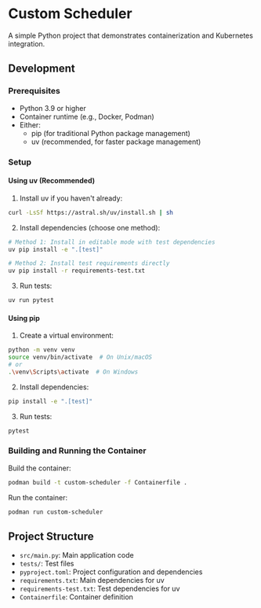 # Custom Scheduler

A simple Python project that demonstrates containerization and Kubernetes integration.

## Development

### Prerequisites

- Python 3.9 or higher
- Container runtime (e.g., Docker, Podman)
- Either:
  - pip (for traditional Python package management)
  - uv (recommended, for faster package management)

### Setup

#### Using uv (Recommended)

1. Install uv if you haven't already:
```bash
curl -LsSf https://astral.sh/uv/install.sh | sh
```

2. Install dependencies (choose one method):
```bash
# Method 1: Install in editable mode with test dependencies
uv pip install -e ".[test]"

# Method 2: Install test requirements directly
uv pip install -r requirements-test.txt
```

3. Run tests:
```bash
uv run pytest
```

#### Using pip

1. Create a virtual environment:
```bash
python -m venv venv
source venv/bin/activate  # On Unix/macOS
# or
.\venv\Scripts\activate  # On Windows
```

2. Install dependencies:
```bash
pip install -e ".[test]"
```

3. Run tests:
```bash
pytest
```

### Building and Running the Container

Build the container:
```bash
podman build -t custom-scheduler -f Containerfile .
```

Run the container:
```bash
podman run custom-scheduler
```

## Project Structure

- `src/main.py`: Main application code
- `tests/`: Test files
- `pyproject.toml`: Project configuration and dependencies
- `requirements.txt`: Main dependencies for uv
- `requirements-test.txt`: Test dependencies for uv
- `Containerfile`: Container definition 
